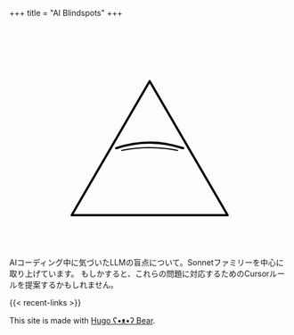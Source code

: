 +++
title = "AI Blindspots"
+++

<!-- Define the CSS variable for stroke color -->
<style>
:root {
  --stroke-color: black;
}
@media (prefers-color-scheme: dark) {
  :root {
    --stroke-color: white;
  }
}
svg {
  display: block;
  margin: 0 auto;
  max-width: 400px;
  width: 100%;
  height: auto;
}
</style>

<!-- Inline SVG for the Eye of Providence -->
<svg xmlns="http://www.w3.org/2000/svg" viewBox="0 0 200 200" stroke-linecap="round" stroke-linejoin="round">
  <!-- Pyramid -->
  <polygon points="30,170 170,170 100,50" fill="none" stroke="var(--stroke-color)" stroke-width="2"/>
  <!-- Closed eye: a subtle curved eyelid -->
  <path d="M70,110 Q100,100 130,110" fill="none" stroke="var(--stroke-color)" stroke-width="2"/>
  <!-- Delicate crease detail -->
  <path d="M75,112 Q100,107 125,112" fill="none" stroke="var(--stroke-color)" stroke-width="1"/>
</svg>

AIコーディング中に気づいたLLMの盲点について。Sonnetファミリーを中心に取り上げています。  もしかすると、これらの問題に対応するためのCursorルールを提案するかもしれません。

{{< recent-links >}}

This site is made with [Hugo ʕ•ᴥ•ʔ Bear](https://github.com/janraasch/hugo-bearblog/).
